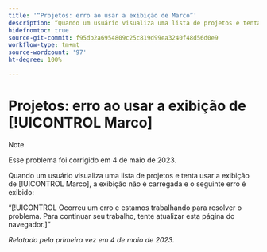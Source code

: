 ```yaml
---
title: '“Projetos: erro ao usar a exibição de Marco”'
description: “Quando um usuário visualiza uma lista de projetos e tenta usar a exibição de Marco, a exibição não é carregada e um erro é exibido.”
hidefromtoc: true
source-git-commit: f95db2a6954809c25c819d99ea3240f48d56d0e9
workflow-type: tm+mt
source-wordcount: '97'
ht-degree: 100%

---
```



# Projetos: erro ao usar a exibição de [!UICONTROL Marco]

>[!NOTE]
>
>Esse problema foi corrigido em 4 de maio de 2023.

Quando um usuário visualiza uma lista de projetos e tenta usar a exibição de [!UICONTROL Marco], a exibição não é carregada e o seguinte erro é exibido:

“[!UICONTROL Ocorreu um erro e estamos trabalhando para resolver o problema. Para continuar seu trabalho, tente atualizar esta página do navegador.]”

_Relatado pela primeira vez em 4 de maio de 2023._


